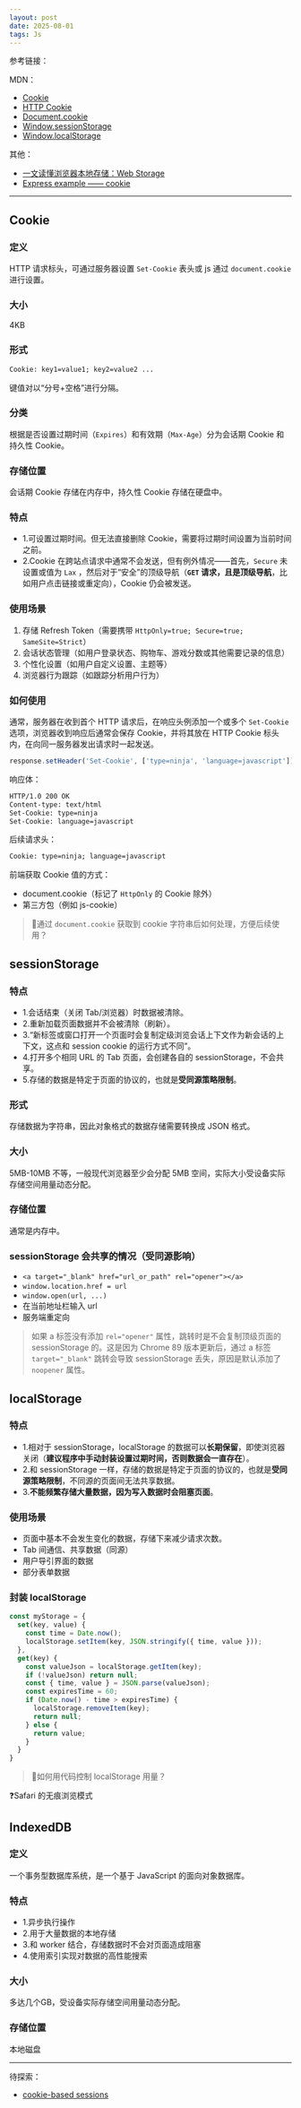 ```yaml
---
layout: post
date: 2025-08-01
tags: Js
---
```


<!-- # Cookie，sessionStorage，localStorage，IndexedDB 介绍 -->

参考链接：

MDN：
- [Cookie](https://developer.mozilla.org/zh-CN/docs/Web/HTTP/Reference/Headers/Cookie)
- [HTTP Cookie](https://developer.mozilla.org/zh-CN/docs/Web/HTTP/Guides/Cookies)
- [Document.cookie](Document.cookie)
- [Window.sessionStorage](https://developer.mozilla.org/zh-CN/docs/Web/API/Window/sessionStorage)
- [Window.localStorage](https://developer.mozilla.org/zh-CN/docs/Web/API/Window/localStorage)

其他：
- [一文读懂浏览器本地存储：Web Storage](https://zhuanlan.zhihu.com/p/647359656)
- [Express example —— cookie](https://github.com/expressjs/express/blob/master/examples/cookies/index.js)

---

## Cookie

### 定义

HTTP 请求标头，可通过服务器设置 `Set-Cookie` 表头或 js 通过 `document.cookie` 进行设置。

### 大小

4KB

### 形式

```txt
Cookie: key1=value1; key2=value2 ...
```

键值对以“分号+空格”进行分隔。

### 分类

根据是否设置过期时间（`Expires`）和有效期（`Max-Age`）分为会话期 Cookie 和 持久性 Cookie。

### 存储位置

会话期 Cookie 存储在内存中，持久性 Cookie 存储在硬盘中。

### 特点

- 1.可设置过期时间。但无法直接删除 Cookie，需要将过期时间设置为当前时间之前。
- 2.Cookie 在跨站点请求中通常不会发送，但有例外情况——首先，`Secure` 未设置或值为 `Lax` ，然后对于“安全”的顶级导航（**`GET` 请求，且是顶级导航**，比如用户点击链接或重定向），Cookie 仍会被发送。

### 使用场景

1. 存储 Refresh Token（需要携带 `HttpOnly=true; Secure=true; SameSite=Strict`）
2. 会话状态管理（如用户登录状态、购物车、游戏分数或其他需要记录的信息）
3. 个性化设置（如用户自定义设置、主题等）
4. 浏览器行为跟踪（如跟踪分析用户行为）

### 如何使用

通常，服务器在收到首个 HTTP 请求后，在响应头例添加一个或多个 `Set-Cookie` 选项，浏览器收到响应后通常会保存 Cookie，并将其放在 HTTP Cookie 标头内，在向同一服务器发出请求时一起发送。

```js
response.setHeader('Set-Cookie', ['type=ninja', 'language=javascript']);
```

响应体：

```txt
HTTP/1.0 200 OK
Content-type: text/html
Set-Cookie: type=ninja
Set-Cookie: language=javascript
```

后续请求头：

```txt
Cookie: type=ninja; language=javascript
```

前端获取 Cookie 值的方式：

- document.cookie（标记了 `HttpOnly` 的 Cookie 除外）
- 第三方包（例如 js-cookie）

> 🧐通过 `document.cookie` 获取到 cookie 字符串后如何处理，方便后续使用？

## sessionStorage

### 特点

- 1.会话结束（关闭 Tab/浏览器）时数据被清除。
- 2.重新加载页面数据并不会被清除（刷新）。
- 3.“新标签或窗口打开一个页面时会复制定级浏览会话上下文作为新会话的上下文，这点和 session cookie 的运行方式不同”。
- 4.打开多个相同 URL 的 Tab 页面，会创建各自的 sessionStorage，不会共享。
- 5.存储的数据是特定于页面的协议的，也就是**受同源策略限制**。

### 形式

存储数据为字符串，因此对象格式的数据存储需要转换成 JSON 格式。

### 大小

5MB-10MB 不等，一般现代浏览器至少会分配 5MB 空间，实际大小受设备实际存储空间用量动态分配。

### 存储位置

通常是内存中。

### sessionStorage 会共享的情况（受同源影响）

- `<a target="_blank" href="url_or_path" rel="opener"></a>`
- `window.location.href = url`
- `window.open(url, ...)`
- 在当前地址栏输入 url
- 服务端重定向

> 如果 a 标签没有添加 `rel="opener"` 属性，跳转时是不会复制顶级页面的 sessionStorage 的。这是因为 Chrome 89 版本更新后，通过 a 标签 `target="_blank"` 跳转会导致 sessionStorage 丢失，原因是默认添加了 `noopener` 属性。

##  localStorage

### 特点

- 1.相对于 sessionStorage，localStorage 的数据可以**长期保留**，即使浏览器关闭（**建议程序中手动封装设置过期时间，否则数据会一直存在**）。
- 2.和 sessionStorage 一样，存储的数据是特定于页面的协议的，也就是**受同源策略限制**，不同源的页面间无法共享数据。
- 3.**不能频繁存储大量数据，因为写入数据时会阻塞页面**。

### 使用场景

- 页面中基本不会发生变化的数据，存储下来减少请求次数。
- Tab 间通信、共享数据（同源）
- 用户导引界面的数据
- 部分表单数据

### 封装 localStorage

```js
const myStorage = {
  set(key, value) {
    const time = Date.now();
    localStorage.setItem(key, JSON.stringify({ time, value }));
  },
  get(key) {
    const valueJson = localStorage.getItem(key);
    if (!valueJson) return null;
    const { time, value } = JSON.parse(valueJson);
    const expiresTime = 60;
    if (Date.now() - time > expiresTime) {
      localStorage.removeItem(key);
      return null;
    } else {
      return value;
    }
  }
}
```

> 🧐如何用代码控制 localStorage 用量？

❓Safari 的无痕浏览模式

## IndexedDB

### 定义

一个事务型数据库系统，是一个基于 JavaScript 的面向对象数据库。

### 特点

- 1.异步执行操作
- 2.用于大量数据的本地存储
- 3.和 worker 结合，存储数据时不会对页面造成阻塞
- 4.使用索引实现对数据的高性能搜索

### 大小

多达几个GB，受设备实际存储空间用量动态分配。

### 存储位置

本地磁盘

---

待探索：
- [cookie-based sessions](https://github.com/expressjs/express/blob/master/examples/cookie-sessions/index.js)